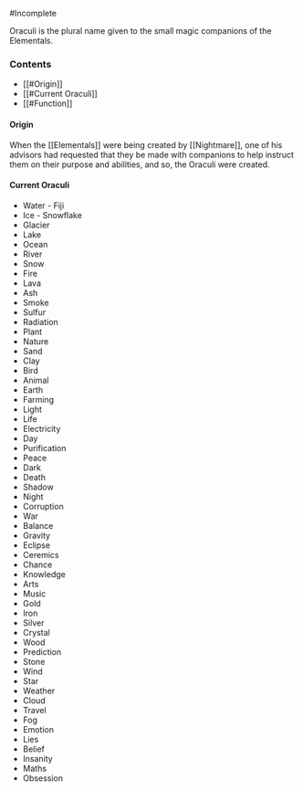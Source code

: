 #Incomplete 

Oraculi is the plural name given to the small magic companions of the Elementals.

### Contents
- [[#Origin]]
- [[#Current Oraculi]]
- [[#Function]]

#### Origin
When the [[Elementals]] were being created by [[Nightmare]], one of his advisors had requested that they be made with companions to help instruct them on their purpose and abilities, and so, the Oraculi were created. 

#### Current Oraculi
- Water - Fiji
- Ice - Snowflake
- Glacier
- Lake
- Ocean
- River
- Snow
- Fire
- Lava
- Ash
- Smoke
- Sulfur
- Radiation
- Plant
- Nature
- Sand
- Clay
- Bird
- Animal
- Earth
- Farming
- Light
- Life
- Electricity
- Day
- Purification
- Peace
- Dark
- Death
- Shadow
- Night
- Corruption
- War
- Balance
- Gravity
- Eclipse
- Ceremics
- Chance
- Knowledge
- Arts
- Music
- Gold
- Iron
- Silver
- Crystal
- Wood
- Prediction
- Stone
- Wind
- Star
- Weather
- Cloud
- Travel
- Fog
- Emotion
- Lies
- Belief
- Insanity
- Maths
- Obsession
